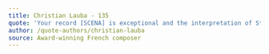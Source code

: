 ```yaml
---
title: Christian Lauba - 135
quote: 'Your record [SCENA] is exceptional and the interpretation of Steady Study on the Boogie is maybe the best I have ever heard...Thank you for playing and teaching my music so brilliantly!'
author: /quote-authors/christian-lauba
source: Award-winning French composer
---
```

